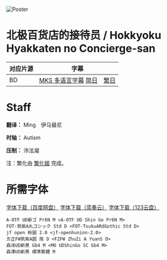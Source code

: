 ![Poster](https://p.sda1.dev/17/1804607859dbdce70e49e1af2e7651d0/hokkyoku.jpg)

# 北极百货店的接待员 / Hokkyoku Hyakkaten no Concierge-san
| 对应片源 | 字幕 |
| -------- | ---- |
| BD | [MKS 多语言字幕](https://raw.githubusercontent.com/MingYSub/SubsArchive/main/Archive/Hokkyoku%20Hyakkaten%20no%20Concierge-san/%5BMingY%5D%20Hokkyoku%20Hyakkaten%20no%20Concierge-san%20[Movie].mks) [简日](https://raw.githubusercontent.com/MingYSub/SubsArchive/main/Archive/Hokkyoku%20Hyakkaten%20no%20Concierge-san/%5BMingY%5D%20Hokkyoku%20Hyakkaten%20no%20Concierge-san%20[Movie].CHS_JPN.ass)　[繁日](https://raw.githubusercontent.com/MingYSub/SubsArchive/main/Archive/Hokkyoku%20Hyakkaten%20no%20Concierge-san/%5BMingY%5D%20Hokkyoku%20Hyakkaten%20no%20Concierge-san%20[Movie].CHT_JPN.ass) |

# Staff
**翻译：** Ming　伊马替尼

**时轴：** Autism

**压制：** 泠泫凝

注：繁化由 [繁化姬](https://zhconvert.org) 完成。

# 所需字体
[字体下载（百度网盘）](https://pan.baidu.com/s/1zhxwfCEzZKSJmcvOoI54kQ?pwd=1111) [字体下载（蓝奏云）](https://wwi.lanzoup.com/i3pgu1ztahpi) [字体下载（123云盘）](https://www.123pan.com/s/apt4jv-LbQH3.html)

```
A-OTF UD新ゴ Pr6N M <A-OTF UD Shin Go Pr6N M>
FOT-筑紫A丸ゴシック Std D <FOT-TsukuARdGothic Std D>
jf open 粉圓 2.0 <jf-openhuninn-2.0>
方正FW筑紫A圆 简 D <FZFW ZhuZi A YuanS D>
森泽UD新黑 Gb4 M <MO UDShinGo SC Gb4 M>
森澤UD新黑 標準繁體 M
```

